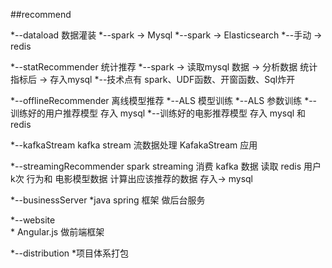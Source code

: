 

##recommend

  *--dataload  数据灌装
     *--spark -> Mysql
     *--spark -> Elasticsearch
     *--手动 -> redis

  *--statRecommender 统计推荐
     *--spark -> 读取mysql 数据 -> 分析数据 统计指标后 -> 存入mysql
     *--技术点有 spark、UDF函数、开窗函数、Sql炸开

  *--offlineRecommender  离线模型推荐
     *--ALS 模型训练
     *--ALS 参数训练
     *--训练好的用户推荐模型 存入 mysql
     *--训练好的电影推荐模型 存入 mysql 和 redis 

  *--kafkaStream  kafka stream 流数据处理
       KafakaStream 应用

  *--streamingRecommender
      spark streaming  消费 kafka 数据 读取 redis 用户k次 行为和 电影模型数据 
         计算出应该推荐的数据 存入-> mysql

  *--businessServer
       *java spring 框架 做后台服务

  *--website   
     * Angular.js 做前端框架

  *--distribution
     *项目体系打包
    




